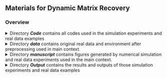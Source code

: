 ## Materials for Dynamic Matrix Recovery

### Overview

<details>
    <summary>Directory <strong><em>Code</em></strong> contains all codes used in the simulation experiments and real data examples </summary>
    <ul>
        <li>The folder <strong><em>simulation</em></strong> contains codes used for "<em>Section 4: Simulation Studies</em>"
        <ul>
            <li>"<strong><em>DFISTA.R</em></strong>" and "<strong><em>baseline_FISTA.R</em></strong>": functions to implement the optimal algorithm used for methods presented in article under the dynamic matrix completion setting.</li>
            <li> "<strong><em>simulations.R</em></strong>": functions to present simulations including the performance compared to benchmarks, the effect of sample size and number of time points and the dependence across time for corvariance and noise.</li>
            <li> "<strong><em>help_functions.R</em></strong>": some auxiliary functions for above implement.</li>
        </ul>
        </li>
        <li> The folder <strong><em>real_data</em></strong> contains codes used for "<em>Section 5: Real Data Examples</em>"
        <ul>
            <li>"<strong><em>realdata1_preprocess.R</em></strong>" and "<strong><em>realdata2_preprocess.R</em></strong>": functions for the curation and preparation process of the two real dataset.</li>
            <li>"<strong><em>realdata1_test.R</em></strong>" and "<strong><em>realdata2_test.R</em></strong>": functions to implement DLR methods and benchmarks in the two real dataset.</li>
            <li>"<strong><em>cs_DFISTA.R</em></strong>" and "<strong><em>cs_baseline_FISTA.R</em></strong>": functions to implement the optimal algorithm used for methods presented in article under the dynamic compressed sensing setting.</li>
            <li>"<strong><em>robust_pca.R</em></strong>": functions used for the preprocess of the vedio example which seperates a matrix into a low rank and a sparse part.</li>
            <li> "<strong><em>help_functions.R</em></strong>": some auxiliary functions for above implement.</li>
        </ul>
        </li>
        <li>"<strong><em>plot.R</em></strong>": functions to collect results in simulations and real data examples and draw the pictures used in the article.</li>
    </ul>
</details>

<details>
    <summary>Directory <strong><em>data</em></strong> contains original real data and environment after preprocessing used in main context.</summary>
    <ul>
        <li>"<strong><em>netflix_data.zip</em></strong>": the raw netflix dataset.</li>
        <li>"<strong><em>lions/0000(0095).jpg</em></strong>": the raw 1-96 frames of the lions video.</li>
        <li>"<strong><em>netflix_data.RData</em></strong>": the working environment after preprocess the netflix dataset.</li>
        <li>"<strong><em>video_data.RData</em></strong>": the working environment after process the lions video dataset.</li>
    </ul>
</details>

<details>
    <summary>Directory <strong><em>manuscript</em></strong> contains figures generated by numerical simulation and real data experiments used in the main context.</summary>
    We use those definition in following description.
    
  $\rho = n_t/m_1m_2,\quad \tau = 1/T, \quad \text{MSE}_t = (m_1m_2)^{-1}\|\hat{M}_t-M^0_t\|_2^2,\quad \text{AMSE} = \tau * \sum_{t=1}^T \text{MSE}_t$
    
where $n_t$ is the sample size, $m_1,m_2$ are the dimension of matrix and $T$ is the number of time points.
    <ul>
        <li>"<strong><em>netflix_data.zip</em></strong>": the raw netflix dataset.</li>
        <li>"<strong><em>lions/0000(0095).jpg</em></strong>": the raw 1-96 frames of the lions video.</li>
        <li>"<strong><em>netflix_data.RData</em></strong>": the working environment after preprocess the netflix dataset.</li>
        <li>"<strong><em>video_data.RData</em></strong>": the working environment after process the lions video dataset.</li>
    </ul>
</details>


<details>
    <summary>Directory <strong><em>Output</em></strong> contains the results and outputs of those simulation experiments and real data examples</summary>
    <ul>
        <li><strong>Simulation</strong>
        <ul>
            <li><strong>independent case</strong>
            <ul>
                <li>"<strong><em>dmc_5000_30000.csv</em></strong>": the output MSE of simulation 1 using our proposed DLR method with T=100 and sample size from 5000 to 30000.</li>
                <li> "<strong><em>baseline_120000.csv</em></strong>": the output MSE of simulation 1 using Static benchmark with T=100 and sample size 120000.</li>
                <li> "<strong><em>local_smoth_120000.csv</em></strong>": the output MSE of simulation 1 using TwoStep benchmark with T=100 and sample size 120000.</li>
                <li> "<strong><em>tensor_30000.csv</em></strong>": the output MSE of simulation 1 using Tensor benchmark with T=100 and sample size 30000.</li>
                <li> "<strong><em>phase_transition.csv, phase_transition_precise.csv</em></strong>": the output MSE of simulation 1 using DLR method with different settings of the number of time points and sample size.</li>
            </ul>
            </li>
            <li><strong>dependent case</strong>
            <ul>
                <li>"<strong><em>dependent_mc.csv</em></strong>": the output MSE of simulation2 under the setting that noise is dependent while covariance X is independent.</li>
                <li>"<strong><em>dependent_X_mc.csv</em></strong>": the output MSE of simulation2 under the setting that covariance X is dependent while noise is independent.</li>
            </ul>
            </li>
        </ul>
        </li>
        <li><strong>Real data example</strong>
        <ul>
            <li><strong>Netflix dataset</strong>
            <ul>
                <li>"<strong><em>netflix/mse_1(100).csv</em></strong>": the output MSE of netflix data example using our DLR method.</li>
                <li>"<strong><em>netflix/baseline_mse_1(100).csv</em></strong>": the output MSE of netflix data example using Static method. </li>
                <li>"<strong><em>netflix/baseline_mse_twostep.csv</em></strong>": the output MSE of netflix data example using TwoStep method. </li>
                <li>"<strong><em>netflix/baseline_mse_tensor.csv</em></strong>": the output MSE of netflix data example using Tensor method. </li>
            </ul>
            </li>
            <li><strong>Davis 2016 lions video</strong>
            <ul>
                <li>"<strong><em>lions_ren(blue,green)_5(25,45,65,85).csv</em></strong>": the output rgb values of corresponding fames using DLR method. </li>
                <li>"<strong><em>baseline_lions_ren(blue,green)_5(25,45,65,85).csv</em></strong>": the output rgb values of corresponding famres using Static method. </li>
            </ul>
            </li>
        </ul>
        </li>
    </ul>
</details>

